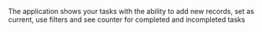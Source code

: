 The application shows your tasks with the ability to add new records, set as current, use filters and see counter for completed and incompleted tasks